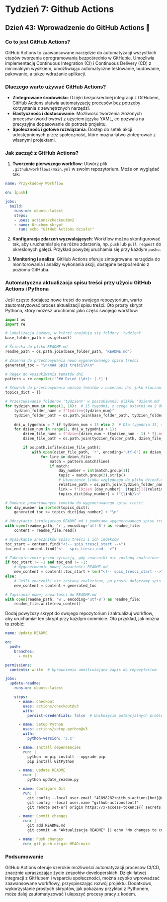 # Tydzień 7: Github Actions

## Dzień 43: Wprowadzenie do GitHub Actions 🚀

### Co to jest GitHub Actions?
GitHub Actions to zaawansowane narzędzie do automatyzacji wszystkich etapów tworzenia oprogramowania bezpośrednio w GitHubie. Umożliwia implementację Continuous Integration (CI) i Continuous Delivery (CD) z minimalnym wysiłkiem, umożliwiając automatyczne testowanie, budowanie, pakowanie, a także wdrażanie aplikacji.

### Dlaczego warto używać GitHub Actions?
- **Zintegrowane środowisko**: Dzięki bezpośredniej integracji z GitHubem, GitHub Actions ułatwia automatyzację procesów bez potrzeby korzystania z zewnętrznych narzędzi.
- **Elastyczność i dostosowanie**: Możliwość tworzenia złożonych procesów (workflowów) z użyciem języka YAML, co pozwala na precyzyjne dopasowanie do potrzeb projektu.
- **Społeczność i gotowe rozwiązania**: Dostęp do setek akcji udostępnionych przez społeczność, które można łatwo zintegrować z własnymi projektami.

### Jak zacząć z GitHub Actions?
1. **Tworzenie pierwszego workflow**: Utwórz plik `.github/workflows/main.yml` w swoim repozytorium. Może on wyglądać tak:

~~~yaml
name: Przykładowy Workflow

on: [push]

jobs:
  build:
    runs-on: ubuntu-latest
    steps:
    - uses: actions/checkout@v2
    - name: Uruchom skrypt
      run: echo "GitHub Actions działa!"
~~~

2. **Konfiguracja zdarzeń wyzwalających**: Workflow można skonfigurować tak, aby uruchamiał się na różne zdarzenia, np. `push` lub `pull request` do określonych gałęzi. Przykład powyżej uruchamia się przy każdym `pushu`.

3. **Monitoring i analiza**: GitHub Actions oferuje zintegrowane narzędzia do monitorowania i analizy wykonania akcji, dostępne bezpośrednio z poziomu GitHuba.

### Automatyczna aktualizacja spisu treści przy użyciu GitHub Actions i Pythona
Jeśli często dodajesz nowe treści do swojego repozytorium, warto zautomatyzować proces aktualizacji spisu treści. Oto prosty skrypt Pythona, który możesz uruchomić jako część swojego workflow:

~~~python
import os
import re

# Lokalizacja bazowa, w której znajdują się foldery 'tydzienY'
base_folder_path = os.getcwd()

# Ścieżka do pliku README.md
readme_path = os.path.join(base_folder_path, 'README.md')

# Zmienna do przechowywania nowo wygenerowanego spisu treści
generated_toc = "\n\n## Spis treści\n\n"

# Regex do wyszukiwania tematów dni
pattern = re.compile(r'^## Dzień (\d+): (.*)')

# Słownik do przechowywania wpisów tematów z numerami dni jako kluczami
topics_dict = {}

# Przeszukiwanie folderów 'tydzienY' w poszukiwaniu plików 'dzienX.md'
for tydzien_num in range(1, 16):  # 15 tygodni, z czego ostatni ma 2 dni
    tydzien_folder_name = f"tydzien{tydzien_num}"
    tydzien_folder_path = os.path.join(base_folder_path, tydzien_folder_name)
    
    dni_w_tygodniu = 7 if tydzien_num < 15 else 2  # Dla tygodnia 15, sprawdzamy tylko 2 dni
    for dzien_num in range(1, dni_w_tygodniu + 1):
        dzien_file_name = f"dzien{dzien_num + (tydzien_num - 1) * 7}.md"
        dzien_file_path = os.path.join(tydzien_folder_path, dzien_file_name)

        if os.path.isfile(dzien_file_path):
            with open(dzien_file_path, 'r', encoding='utf-8') as dzien_file:
                for line in dzien_file:
                    match = pattern.match(line)
                    if match:
                        day_number = int(match.group(1))
                        topic = match.group(2).strip()
                        # Utworzenie linku względnego do pliku dzienX.md
                        relative_path = os.path.join(tydzien_folder_name, dzien_file_name)
                        link = f"[Dzień {day_number}: {topic}]({relative_path})"
                        topics_dict[day_number] = f"{link}\n"

# Dodanie posortowanych tematów do wygenerowanego spisu treści
for day_number in sorted(topics_dict):
    generated_toc += topics_dict[day_number] + "\n"

# Odczytanie istniejącego README.md i podmiana wygenerowanego spisu treści
with open(readme_path, 'r', encoding='utf-8') as readme_file:
    content = readme_file.read()

# Wyszukanie znaczników spisu treści i ich indeksów
toc_start = content.find("<!-- spis_tresci_start -->")
toc_end = content.find("<!-- spis_tresci_end -->")

# Zabezpieczenie przed sytuacją, gdy znaczniki nie zostaną znalezione
if toc_start != -1 and toc_end != -1:
    # Wygenerowanie nowej zawartości README.md
    new_content = content[:toc_start + len("<!-- spis_tresci_start -->")] + generated_toc + "\n" + content[toc_end:]
else:
    # Jeśli znaczniki nie zostaną znalezione, po prostu dołączamy spis na końcu pliku
    new_content = content + generated_toc

# Zapisanie nowej zawartości do README.md
with open(readme_path, 'w', encoding='utf-8') as readme_file:
    readme_file.write(new_content)
~~~

Dodaj powyższy skrypt do swojego repozytorium i zaktualizuj workflow, aby uruchamiał ten skrypt przy każdym commicie. Oto przykład, jak można to zrobić:

~~~yaml
name: Update README

on:
  push:
    branches:
      - main

permissions:
  contents: write  # Uprawnienia umożliwiające zapis do repozytorium

jobs:
  update-readme:
    runs-on: ubuntu-latest

    steps:
      - name: Checkout
        uses: actions/checkout@v3
        with:
          persist-credentials: false  # Uniknięcie potencjalnych problemów z domyślnym GITHUB_TOKEN

      - name: Setup Python
        uses: actions/setup-python@v3
        with:
          python-version: '3.x'

      - name: Install dependencies
        run: |
          python -m pip install --upgrade pip
          pip install GitPython

      - name: Update README
        run: |
          python update_readme.py

      - name: Configure Git
        run: |
          git config --local user.email "41898282+github-actions[bot]@users.noreply.github.com"
          git config --local user.name "github-actions[bot]"
          git remote set-url origin https://x-access-token:${{ secrets.GITHUB_TOKEN }}@github.com/${{ github.repository }}

      - name: Commit changes
        run: |
          git add README.md
          git commit -m "Aktualizacja README" || echo "No changes to commit"

      - name: Push changes
        run: git push origin HEAD:main

~~~

### Podsumowanie
GitHub Actions oferuje szerokie możliwości automatyzacji procesów CI/CD, znacznie upraszczając życie zespołów developerskich. Dzięki łatwej integracji z GitHubem i wsparciu społeczności, można szybko wprowadzać zaawansowane workflowy, przyspieszając rozwój projektu. Dodatkowo, wykorzystanie prostych skryptów, jak pokazany przykład z Pythonem, może dalej zautomatyzować i ulepszyć procesy pracy z kodem.
